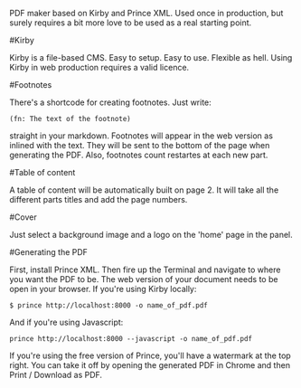 PDF maker based on Kirby and Prince XML. 
Used once in production, but surely requires a bit more love to be used as a real starting point. 

#Kirby

Kirby is a file-based CMS.
Easy to setup. Easy to use. Flexible as hell.
Using Kirby in web production requires a valid licence. 

#Footnotes 

There's a shortcode for creating footnotes. Just write:
```
(fn: The text of the footnote)
```
straight in your markdown. 
Footnotes will appear in the web version as inlined with the text. 
They will be sent to the bottom of the page when generating the PDF. 
Also, footnotes count restartes at each new part. 

#Table of content 

A table of content will be automatically built on page 2. 
It will take all the different parts titles and add the page numbers. 

#Cover

Just select a background image and a logo on the 'home' page in the panel. 

#Generating the PDF 

First, install Prince XML. 
Then fire up the Terminal and navigate to where you want the PDF to be.
The web version of your document needs to be open in your browser. 
If you're using Kirby locally: 
```
$ prince http://localhost:8000 -o name_of_pdf.pdf 
```
And if you're using Javascript: 
```
prince http://localhost:8000 --javascript -o name_of_pdf.pdf
```
If you're using the free version of Prince, you'll have a watermark at the top right. 
You can take it off by opening the generated PDF in Chrome and then Print / Download as PDF. 


